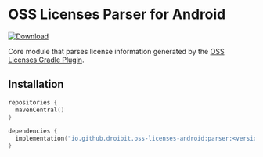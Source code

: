 # OSS Licenses Parser for Android

[![Download](https://img.shields.io/maven-central/v/io.github.droibit.oss-licenses-android/parser/0.7.0)](https://central.sonatype.com/artifact/io.github.droibit.oss-licenses-android/parser/0.7.0)

Core module that parses license information generated by the [OSS Licenses Gradle Plugin](https://github.com/google/play-services-plugins/tree/main/oss-licenses-plugin).

## Installation

```kotlin
repositories {
  mavenCentral()
}

dependencies {
  implementation("io.github.droibit.oss-licenses-android:parser:<version>")
}
```
